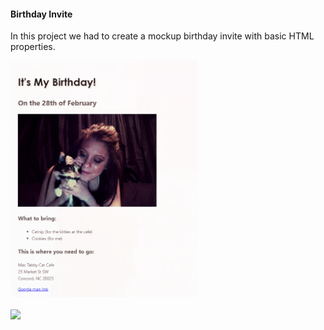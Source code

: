 <h4>Birthday Invite</h4>
<p>In this project we had to create a mockup birthday invite with basic HTML properties.</p>
<a href="https://marisavertz.github.io/Birthday-Invite-HTML-practice/">
  <img src="https://raw.githubusercontent.com/MarisaVertz/Birthday-Invite-HTML-practice/refs/heads/main/images/birthday--invite.png" width="300">
</a>
<br><br>
<a href="https://marisavertz.github.io/Birthday-Invite-HTML-practice/">
  <img src="https://dabuttonfactory.com/button.png?t=View+Project&f=Calibri-Bold&ts=18&tc=fff&hp=45&vp=20&w=134&h=38&c=11&bgt=unicolored&bgc=245c68&be=1">
</a>